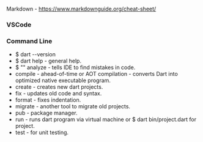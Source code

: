 Markdown - https://www.markdownguide.org/cheat-sheet/
### VSCode



### Command Line

- $ dart --version
- $ dart help    - general help.
- $ "" analyze    - tells IDE to find mistakes in code. 
-  compile     - ahead-of-time or AOT compilation - converts Dart into optimized native executable program. 
-  create      - creates new dart projects. 
-  fix         - updates old code and syntax. 
-  format      -  fixes indentation. 
-  migrate     - another tool to migrate old projects. 
-  pub         - package manager.
-  run         - runs dart program via virtual machine or $  dart bin/project.dart for project. 
-  test        - for unit testing.
